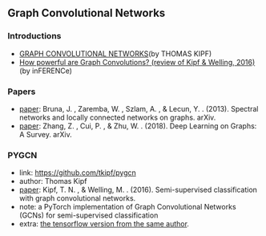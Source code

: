 ## **Graph Convolutional Networks**

### Introductions
  * [GRAPH CONVOLUTIONAL NETWORKS](http://tkipf.github.io/graph-convolutional-networks/)(by THOMAS KIPF)
  * [How powerful are Graph Convolutions? (review of Kipf & Welling, 2016)](https://www.inference.vc/how-powerful-are-graph-convolutions-review-of-kipf-welling-2016-2/)(by inFERENCe)

### Papers
  * [paper](https://arxiv.org/abs/1312.6203): Bruna, J. , Zaremba, W. , Szlam, A. , & Lecun, Y. . (2013). Spectral networks and locally connected networks on graphs. arXiv.
  * [paper](https://arxiv.org/abs/1812.04202): Zhang, Z. , Cui, P. , & Zhu, W. . (2018). Deep Learning on Graphs: A Survey. arXiv.

### PYGCN
  * link: https://github.com/tkipf/pygcn
  * author: Thomas Kipf 
  * [paper](https://arxiv.org/abs/1609.02907): Kipf, T. N. , & Welling, M. . (2016). Semi-supervised classification with graph convolutional networks.
  * note: a PyTorch implementation of Graph Convolutional Networks (GCNs) for semi-supervised classification
  * extra: [the tensorflow version from the same author](https://github.com/tkipf/gcn).

